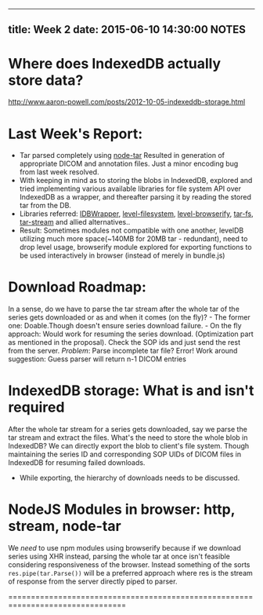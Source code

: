 -------------------------
title: Week 2
date: 2015-06-10 14:30:00
NOTES
-------------------------

# Where does IndexedDB actually store data?
  http://www.aaron-powell.com/posts/2012-10-05-indexeddb-storage.html

# Last Week's Report:
  - Tar parsed completely using [node-tar](https://github.com/npm/node-tar)
  Resulted in generation of appropriate DICOM and annotation files. Just a
  minor encoding bug from last week resolved.
  - With keeping in mind as to storing the blobs in IndexedDB, explored and
  tried implementing various available libraries for file system API over
  IndexedDB as a wrapper, and thereafter parsing it by reading the stored tar
  from the DB.
  - Libraries referred:
  [IDBWrapper](http://jensarps.github.io/IDBWrapper/),
  [level-filesystem](https://github.com/mafintosh/level-filesystem),
  [level-browserify](https://github.com/Level/level-browserify),
  [tar-fs](https://github.com/mafintosh/tar-fs),
  [tar-stream](https://github.com/mafintosh/tar-stream)
  and allied alternatives..
  - Result: Sometimes modules not compatible with one another,
  levelDB utilizing much more space(~140MB for 20MB tar - redundant), need to
  drop level usage, browserify module explored for exporting functions to be
  used interactively in browser (instead of merely in bundle.js)

# Download Roadmap:
  In a sense, do we have to parse the tar stream after the whole tar of the
  series gets downloaded or as and when it comes (on the fly)?
    - The former one: Doable.Though doesn't ensure series download failure.
    - On the fly approach: Would work for resuming the series download.
      (Optimization part as mentioned in the proposal). Check the SOP ids and
      just send the rest from the server.
      *Problem*: Parse incomplete tar file? Error!
      Work around suggestion: Guess parser will return n-1 DICOM entries

# IndexedDB storage: What is and isn't required
  After the whole tar stream for a series gets downloaded, say we parse the tar
  stream and extract the files. What's the need to store the whole blob in
  IndexedDB? We can directly export the blob to client's file system. Though
  maintaining the series ID and corresponding SOP UIDs of DICOM files in
  IndexedDB for resuming failed downloads.
  - While exporting, the hierarchy of downloads needs to be discussed.

# NodeJS Modules in browser: http, stream, node-tar
  We *need* to use npm modules using browserify because if we download series
  using XHR instead, parsing the whole tar at once isn't feasible considering
  responsiveness of the browser. Instead something of the sorts
  `res.pipe(tar.Parse())` will be a preferred approach where res is the stream
  of response from the server directly piped to parser.

================================================================================

